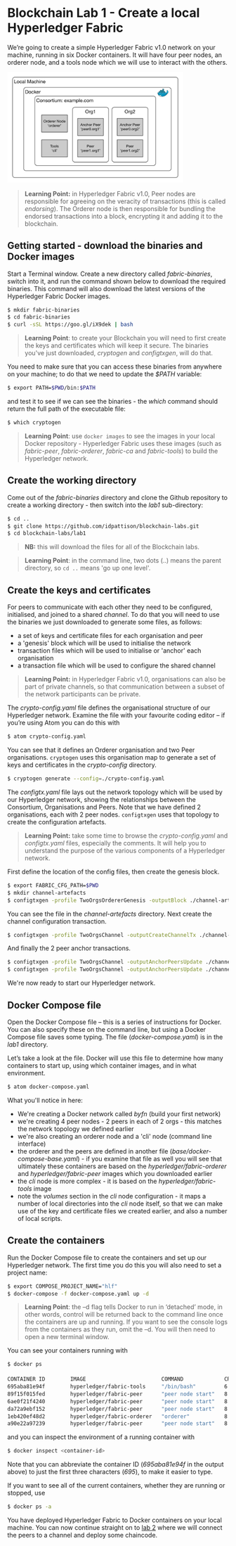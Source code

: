 # Blockchain Lab 1 - Create a local Hyperledger Fabric

We’re going to create a simple Hyperledger Fabric v1.0 network on your machine, running in six Docker containers. It will have four peer nodes, an orderer node, and a tools node which we will use to interact with the others.

<img src="./images/lab1-img3.png" alt="Lab 1 architecture" style="width: 400px;"/>

> **Learning Point:** in Hyperledger Fabric v1.0, Peer nodes are responsible for agreeing on the veracity of transactions (this is called _endorsing_). The Orderer node is then responsible for bundling the endorsed transactions into a block, encrypting it and adding it to the blockchain.


## Getting started - download the binaries and Docker images
Start a Terminal window.  Create a new directory called _fabric-binaries_, switch into it, and run the command shown below to download the required binaries.  This command will also download the latest versions of the Hyperledger Fabric Docker images.
```bash
$ mkdir fabric-binaries
$ cd fabric-binaries
$ curl -sSL https://goo.gl/iX9dek | bash
```
> **Learning Point**: to create your Blockchain you will need to first create the keys and certificates which will keep it secure. The binaries you've just downloaded, _cryptogen_ and _configtxgen_, will do that.

You need to make sure that you can access these binaries from anywhere on your machine; to do that we need to update the _$PATH_ variable:
```bash
$ export PATH=$PWD/bin:$PATH
```
and test it to see if we can see the binaries - the _which_ command should return the full path of the executable file:
```bash
$ which cryptogen
```
> **Learning Point**: use `docker images` to see the images in your local Docker repository - Hyperledger Fabric uses these images (such as _fabric-peer_, _fabric-orderer_, _fabric-ca_ and _fabric-tools_) to build the Hyperledger network.

## Create the working directory
Come out of the _fabric-binaries_ directory and clone the Github repository to create a working directory - then switch into the _lab1_ sub-directory:
```bash
$ cd ..
$ git clone https://github.com/idpattison/blockchain-labs.git
$ cd blockchain-labs/lab1
```
> **NB:** this will download the files for all of the Blockchain labs.

> **Learning Point**: in the command line, two dots (..) means the parent directory, so `cd ..` means 'go up one level'.


## Create the keys and certificates
For peers to communicate with each other they need to be configured, initialised, and joined to a shared _channel_.
To do that you will need to use the binaries we just downloaded to generate some files, as follows:
- a set of keys and certificate files for each organisation and peer
- a 'genesis' block which will be used to initialise the network
- transaction files which will be used to initialise or 'anchor' each organisation
- a transaction file which will be used to configure the shared channel

> **Learning Point:** in Hyperledger Fabric v1.0, organisations can also be part of private channels, so that communication between a subset of the network participants can be private.

The _crypto-config.yaml_ file defines the organisational structure of our Hyperledger network.  Examine the file with your favourite coding editor – if you’re using Atom you can do this with
```bash
$ atom crypto-config.yaml
```
You can see that it defines an Orderer organisation and two Peer organisations.  `cryptogen` uses this organisation map to generate a set of keys and certificates in the _crypto-config_ directory.
```bash
$ cryptogen generate --config=./crypto-config.yaml
```

The _configtx.yaml_ file lays out the network topology which will be used by our Hyperledger network, showing the relationships between the Consortium, Organisations and Peers. Note that we have defined 2 organisations, each with 2 peer nodes. `configtxgen` uses that topology to create the configuration artefacts.

>**Learning Point:** take some time to browse the _crypto-config.yaml_ and _configtx.yaml_ files, especially the comments.  It will help you to understand the purpose of the various components of a Hyperledger network.

First define the location of the config files, then create the genesis block.
```bash
$ export FABRIC_CFG_PATH=$PWD
$ mkdir channel-artefacts
$ configtxgen -profile TwoOrgsOrdererGenesis -outputBlock ./channel-artefacts/genesis.block
```
You can see the file in the _channel-artefacts_ directory. Next create the channel configuration transaction.
```bash
$ configtxgen -profile TwoOrgsChannel -outputCreateChannelTx ./channel-artefacts/channel.tx -channelID mychannel
```
And finally the 2 peer anchor transactions.
```bash
$ configtxgen -profile TwoOrgsChannel -outputAnchorPeersUpdate ./channel-artefacts/Org1MSPanchors.tx -channelID mychannel -asOrg Org1MSP
$ configtxgen -profile TwoOrgsChannel -outputAnchorPeersUpdate ./channel-artefacts/Org2MSPanchors.tx -channelID mychannel -asOrg Org2MSP
```
We're now ready to start our Hyperledger network.

## Docker Compose file
Open the Docker Compose file – this is a series of instructions for Docker.  You can also specify these on the command line, but using a Docker Compose file saves some typing.  The file (_docker-compose.yaml_) is in the _lab1_ directory.

Let’s take a look at the file.  Docker will use this file to determine how many containers to start up, using which container images, and in what environment.

```bash
$ atom docker-compose.yaml
```


What you'll notice in here:
- We're creating a Docker network called _byfn_ (build your first network)
- we're creating 4 peer nodes - 2 peers in each of 2 orgs - this matches the network topology we defined earlier
- we're also creating an orderer node and a 'cli' node (command line interface)
- the orderer and the peers are defined in another file (_base/docker-compose-base.yaml_) - if you examine that file as well you will see that ultimately these containers are based on the _hyperledger/fabric-orderer_ and _hyperledger/fabric-peer_ images which you downloaded earlier
- the _cli_ node is more complex - it is based on the _hyperledger/fabric-tools_ image
- note the _volumes_ section in the _cli_ node configuration - it maps a number of local directories into the _cli_ node itself, so that we can make use of the key and certificate files we created earlier, and also a number of local scripts.


## Create the containers
Run the Docker Compose file to create the containers and set up our Hyperledger network. The first time you do this you will also need to set a project name:
```bash
$ export COMPOSE_PROJECT_NAME="hlf"
$ docker-compose -f docker-compose.yaml up -d
```

> **Learning Point**: the –d flag tells Docker to run in ‘detached’ mode, in other words, control will be returned back to the command line once the containers are up and running.  If you want to see the console logs from the containers as they run, omit the –d.  You will then need to open a new terminal window.

You can see your containers running with
```bash
$ docker ps

CONTAINER ID        IMAGE                        COMMAND             CREATED             STATUS              PORTS                                              NAMES
695aba81e94f        hyperledger/fabric-tools     "/bin/bash"         6 seconds ago       Up 4 seconds                                                           cli
89f15f015fed        hyperledger/fabric-peer      "peer node start"   8 seconds ago       Up 5 seconds        0.0.0.0:10051->7051/tcp, 0.0.0.0:10053->7053/tcp   peer1.org2.example.com
6ae0f21f4240        hyperledger/fabric-peer      "peer node start"   8 seconds ago       Up 5 seconds        0.0.0.0:8051->7051/tcp, 0.0.0.0:8053->7053/tcp     peer1.org1.example.com
da72a9ebf152        hyperledger/fabric-peer      "peer node start"   8 seconds ago       Up 6 seconds        0.0.0.0:9051->7051/tcp, 0.0.0.0:9053->7053/tcp     peer0.org2.example.com
1eb420ef48d2        hyperledger/fabric-orderer   "orderer"           8 seconds ago       Up 7 seconds        0.0.0.0:7050->7050/tcp                             orderer.example.com
a90e22a97239        hyperledger/fabric-peer      "peer node start"   8 seconds ago       Up 7 seconds        0.0.0.0:7051->7051/tcp, 0.0.0.0:7053->7053/tcp     peer0.org1.example.com

```
and you can inspect the environment of a running container with
```bash
$ docker inspect <container-id>
```
Note that you can abbreviate the container ID (_695aba81e94f_ in the output above) to just the first three characters (_695_), to make it easier to type.

If you want to see all of the current containers, whether they are running or stopped, use
```bash
$ docker ps -a
```


You have deployed Hyperledger Fabric to Docker containers on your local machine.  You can now continue straight on to [lab 2](./lab2-v1.md) where we will connect the peers to a channel and deploy some chaincode.
